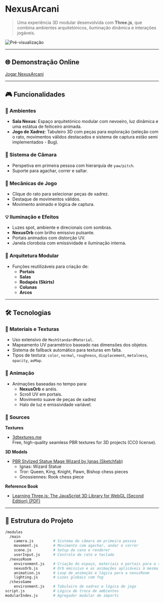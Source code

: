 # NexusArcani

> Uma experiência 3D modular desenvolvida com **Three.js**, que combina ambientes arquitetónicos, iluminação dinâmica e interações jogáveis.

![Pré-visualização](https://joaopnvieira.github.io/NexusArcani/)

---

## 🌐 Demonstração Online
[Jogar NexusArcani](https://joaopnvieira.github.io/NexusArcani/)

---

## 🎮 Funcionalidades

### 🏰 Ambientes
- **Sala Nexus**: Espaço arquitetónico modular com nevoeiro, luz dinâmica e uma estátua de feiticeiro animada.
- **Jogo de Xadrez**: Tabuleiro 3D com peças para exploração (seleção com o rato, movimentos válidos destacados e sistema de captura estão semi implementados - Bug).

### 🎥 Sistema de Câmara
- Perspetiva em primeira pessoa com hierarquia de `yaw/pitch`.
- Suporte para agachar, correr e saltar.

### 🧠 Mecânicas de Jogo
- Clique do rato para selecionar peças de xadrez.
- Destaque de movimentos válidos.
- Movimento animado e lógica de captura.

### 💡 Iluminação e Efeitos
- Luzes spot, ambiente e direcionais com sombras.
- **NexusOrb** com brilho emissivo pulsante.
- Portais animados com distorção UV.
- Janela cloroboia com emissividade e iluminação interna.

### 🧱 Arquitetura Modular
- Funções reutilizáveis para criação de:
  - **Portais**
  - **Salas**
  - **Rodapés (Skirts)**
  - **Colunas**
  - **Arcos**

---

## 🛠️ Tecnologias

### 🎨 Materiais e Texturas
- Uso extensivo de `MeshStandardMaterial`.
- Mapeamento UV paramétrico baseado nas dimensões dos objetos.
- Sistema de fallback automático para texturas em falta.
- Tipos de textura: `color`, `normal`, `roughness`, `displacement`, `metalness`, `opacity`, `aoMap`.

### 🔁 Animação
- Animações baseadas no tempo para:
  - **NexusOrb** e anéis.
  - Scroll UV em portais.
  - Movimento suave de peças de xadrez
  - Halo de luz e emissividade variável.

### 🔁 Sources

**Textures**  
- [3dtextures.me](https://3dtextures.me/)  
  Free, high-quality seamless PBR textures for 3D projects (CC0 license).

**3D Models**  
- [PBR Stylized Statue Mage Wizard by Ignas (Sketchfab)](https://sketchfab.com/3d-models/pbr-stylized-statue-mage-wizard-f0293fab679e44d1bfa38798e06db307)  
  - Ignas: Wizard Statue  
  - Tror: Queen, King, Knight, Pawn, Bishop chess pieces  
  - Gnossiennes: Rook chess piece  

**Reference Book**  
- [Learning Three.js: The JavaScript 3D Library for WebGL (Second Edition) (PDF)](https://aitskadapa.ac.in/e-books/CSE/JAVA/Learning%20Three.js_%20The%20JavaScript%203D%20Library%20for%20WebGL%20-%20Second%20Edition%20(%20PDFDrive%20).pdf)
---

## 📁 Estrutura do Projeto

```bash
/modules
  /main
    camera.js         # Sistema de câmara em primeira pessoa
    movement.js       # Movimento com agachar, andar e correr
    scene.js          # Setup da cena e renderer
    userInput.js      # Controlo de rato e teclado
  /nexusRoom
    environment.js    # Criação do espaço, materiais e portais para a sala principal (Nexus Room)
    nexusOrb.js       # Orb emissivo e as animações aplicáveis à mesma
    animation.js      # Loop de animação e lógica para a nexusRoom
    lighting.js       # Luzes globais com fog
  /chessGame
    environment.js    # Tabuleiro de xadrez e lógica de jogo
script.js             # Lógica de troca de ambientes
modularIndex.js       # Agregador modular de imports
